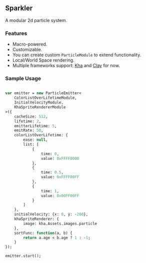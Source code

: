 ## Sparkler  
A modular 2d particle system.

### Features  
* Macro-powered.
* Customizable.
* You can create custom `ParticleModule` to extend functionality.
* Local/World Space rendering.
* Multiple frameworks support: [Kha](https://github.com/Kode/Kha) and [Clay](https://github.com/clay2d/clay) for now.

### Sample Usage  

```haxe

var emitter = new ParticleEmitter<
	ColorListOverLifetimeModule,
	InitialVelocityModule,
	KhaSpriteRendererModule
>({
	cacheSize: 512,
	lifetime: 2,
	emitterLifetime: 5,
	emitRate: 50,
	colorListOverLifetime: {
		ease: null,
		list: [
			{
				time: 0,
				value: 0xFFFF0000
			},
			{
				time: 0.5,
				value: 0xFFFF00FF
			},
			{
				time: 1,
				value: 0x00FF00FF
			}
		]
	},
	initialVelocity: {x: 0, y: -200},
	khaSpriteRenderer: {
		image: kha.Assets.images.particle
	},
	sortFunc: function(a, b) {
		return a.age < b.age ? 1 : -1;
	}
});

emitter.start();


```